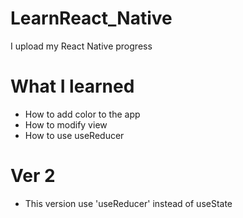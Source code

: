 # LearnReact_Native
I upload my React Native progress 

# What I learned
- How to add color to the app
- How to modify view 
- How to use useReducer 

# Ver 2 
- This version use 'useReducer' instead of useState
